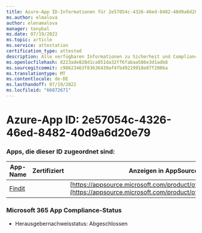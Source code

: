 ```yaml
---
title: Azure-App ID-Informationen für 2e57054c-4326-46ed-8482-40d9a6d20e79
ms.author: elmalova
author: elenamalova
manager: tonybal
ms.date: 07/19/2022
ms.topic: article
ms.service: attestation
certification_type: attested
description: Alle verfügbaren Informationen zu Sicherheit und Compliance für 2e57054c-4326-46ed-8482-40d9a6d20e79.
ms.openlocfilehash: 8223ade828d1ca851da32ff6fabaa586e3d1adb8
ms.sourcegitcommit: c98623463f83636439af4fb49219918e87f2086a
ms.translationtype: MT
ms.contentlocale: de-DE
ms.lasthandoff: 07/19/2022
ms.locfileid: "66872671"
---
```

# <a name="azure-app-id-2e57054c-4326-46ed-8482-40d9a6d20e79"></a>Azure-App ID: 2e57054c-4326-46ed-8482-40d9a6d20e79


### <a name="apps-associated-with-this-id"></a>Apps, die dieser ID zugeordnet sind:
| **App-Name** | **Zertifiziert** | **Anzeigen in AppSource** |
|--------------|---------------|-----------------------|
| [Findit](../forward/WA200003849.md) |  | [https://appsource.microsoft.com/product/office/WA200003849](https://appsource.microsoft.com/product/office/WA200003849) |

### <a name="microsoft-365-app-compliance-status"></a>Microsoft 365 App Compliance-Status
- Herausgebernachweisstatus: Abgeschlossen
